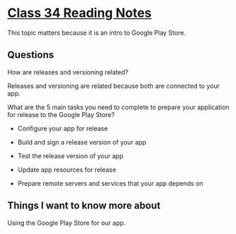 # [Class 34 Reading Notes](https://github.com/snur206/reading-notes/blob/main/401/class34notes.md)

This topic matters because it is an intro to Google Play Store.

## Questions

How are releases and versioning related?

Releases and versioning are related because both are connected to your app.

What are the 5 main tasks you need to complete to prepare your application for release to the Google Play Store?

- Configure your app for release

- Build and sign a release version of your app

- Test the release version of your app

- Update app resources for release

- Prepare remote servers and services that your app depends on

## Things I want to know more about

Using the Google Play Store for our app.
